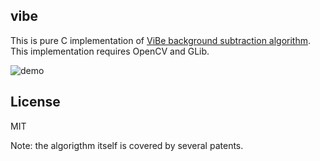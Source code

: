 vibe
----

This is pure C implementation of [ViBe background subtraction algorithm](http://www.telecom.ulg.ac.be/research/vibe). This implementation requires OpenCV and GLib.

![demo](https://raw.githubusercontent.com/lockie/vibe/master/screenshot.png)


License
-------

MIT

Note: the algorigthm itself is covered by several patents.
